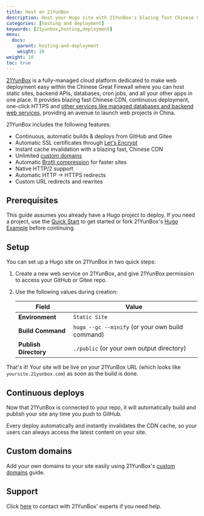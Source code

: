 ```yaml
---
title: Host on 21YunBox
description: Host your Hugo site with 21YunBox's blazing fast Chinese CDN, fully-managed SSL and auto deploys from Gitee.
categories: [hosting and deployment]
keywords: [21yunbox,hosting,deployment]
menu:
  docs:
    parent: hosting-and-deployment
    weight: 10
weight: 10
toc: true
---
```


[21YunBox](https://www.21yunbox.com) is a fully-managed cloud platform dedicated to make web deployment easy within the Chinese Great Firewall where you can host static sites, backend APIs, databases, cron jobs, and all your other apps in one place. It provides blazing fast Chinese CDN, continuous deployment, one-click HTTPS and [other services like managed databases and backend web services](https://www.21yunbox.com/docs/), providing an avenue to launch web projects in China.

21YunBox includes the following features:

- Continuous, automatic builds & deploys from GitHub and Gitee
- Automatic SSL certificates through [Let's Encrypt](https://letsencrypt.org)
- Instant cache invalidation with a blazing fast, Chinese CDN
- Unlimited [custom domains](https://www.21yunbox.com/docs/#/custom-domains)
- Automatic [Brotli compression](https://en.wikipedia.org/wiki/Brotli) for faster sites
- Native HTTP/2 support
- Automatic HTTP → HTTPS redirects
- Custom URL redirects and rewrites

## Prerequisites

This guide assumes you already have a Hugo project to deploy. If you need a project, use the [Quick Start](/getting-started/quick-start/) to get started or fork 21YunBox's [Hugo Example](https://gitee.com/eryiyunbox-examples/hello-hugo) before continuing.

## Setup

You can set up a Hugo site on 21YunBox in two quick steps:

1. Create a new web service on 21YunBox, and give 21YunBox permission to access your GitHub or Gitee repo.
2. Use the following values during creation:

   |    Field              | Value                                            |
   | --------------------- | ------------------------------------------------ |
   | **Environment**       | `Static Site`                                    |
   | **Build Command**     | `hugo --gc --minify` (or your own build command) |
   | **Publish Directory** | `./public` (or your own output directory)        |

That's it! Your site will be live on your 21YunBox URL (which looks like `yoursite.21yunbox.com`) as soon as the build is done.

## Continuous deploys

Now that 21YunBox is connected to your repo, it will automatically build and publish your site any time you push to GitHub.

Every deploy automatically and instantly invalidates the CDN cache, so your users can always access the latest content on your site.

## Custom domains

Add your own domains to your site easily using 21YunBox's [custom domains](https://www.21yunbox.com/docs/#/custom-domains) guide.

## Support

Click [here](https://www.21yunbox.com/docs/#/contact) to contact with 21YunBox' experts if you need help.
